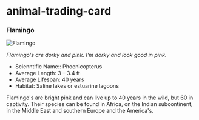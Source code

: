 # animal-trading-card
<html>
<head>
	<meta charset="utf-8">
	<title>Animal Trading Cards</title>
<link type="text/css" rel="stylesheet" href="/stylesheets/main.css" />
<link rel="import" href="chrome-extension://melpgahbngpgnbhhccnopmlmpbmdaeoi/app/templates/feedback.html" id="udacity-test-widget">
<script id="ud-grader-options">UdacityFEGradingEngine.turnOn();</script>
</head>
<body background="https://www.google.com/imgres?imgurl=https%3A%2F%2Fwww.nps.gov%2Fcaco%2Flearn%2Fnature%2Fimages%2Fhighmarsh_dieback_1.jpg&imgrefurl=https%3A%2F%2Fwww.nps.gov%2Fcaco%2Flearn%2Fnature%2Fhigh-marsh-dieback.htm&docid=5azZvVNQObZX9M&tbnid=rWyn173yflvIEM%3A&vet=10ahUKEwj3jKP5kujYAhVkUt8KHTBVD7UQMwjwASgZMBk..i&w=768&h=432&bih=662&biw=1366&q=marsh&ved=0ahUKEwj3jKP5kujYAhVkUt8KHTBVD7UQMwjwASgZMBk&iact=mrc&uact=8">
	<div id="box">
		<!-- your favorite animal's name goes here -->
		<h3>Flamingo</h3>
		<!-- your favorite animal's image goes here -->
		<img src="https://encrypted-tbn0.gstatic.com/images?q=tbn:ANd9GcSxSwhDTFAx-IC-zkNfHYlvSrSUfse020KUYVnxSVBPL7jdhLrQ" alt="Flamingo">
		<div class="info">
			<!-- your favorite animal's interesting fact goes here -->
			<p><em>Flamingo's are dorky and pink. I'm dorky and look good in pink.</em></p>
			<ul>
				<!-- your favorite animal's list items go here -->
				<li><span>Scienntific Name:</span>: Phoenicopterus</li>
				<li><span>Average Length</span>: 3 – 3.4 ft</li>
				<li><span>Average Lifespan</span>: 40 years</li>
				<li><span>Habitat</span>: Saline lakes or estuarine lagoons</li>
			</ul>
			<!-- your favorite animal's description goes here -->
			<p>Flamingo's are bright pink and can live up to 40 years in the wild, but 60 in captivity.
      Their species can be found in Africa, on the Indian subcontinent, in the Middle East and southern Europe
      and the America's.</p>
		</div>
	</div>


  </body>
</html>

